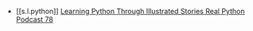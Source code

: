 

- [[s.l.python]] [Learning Python Through Illustrated Stories Real Python Podcast 78][1]

[1]: https://youtu.be/oMSk9t_eI9I
